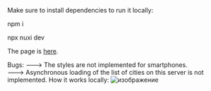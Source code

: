 Make sure to install dependencies to run it locally:

npm i

npx nuxi dev

The page is [here](https://starryskylover.github.io/example/).

Bugs:
---> The styles are not implemented for smartphones.  
---> Asynchronous loading of the list of cities on this server is not implemented. How it works locally: 
![изображение](https://github.com/user-attachments/assets/3c06354b-04ae-4f4b-9df3-ee83d13f66e5)
